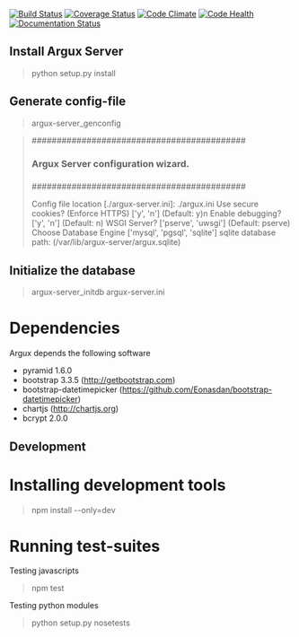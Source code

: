 [![Build Status](https://travis-ci.org/argux/server.svg?branch=master)](https://travis-ci.org/argux/server)
[![Coverage Status](https://coveralls.io/repos/argux/server/badge.svg?branch=master&service=github)](https://coveralls.io/github/argux/server?branch=master)
[![Code Climate](https://codeclimate.com/github/argux/server/badges/gpa.svg)](https://codeclimate.com/github/argux/server)
[![Code Health](https://landscape.io/github/argux/server/master/landscape.svg?style=flat)](https://landscape.io/github/argux/server/master)
[![Documentation Status](https://readthedocs.org/projects/argux-server/badge/?version=latest)](http://argux-server.readthedocs.org/en/latest/?badge=latest)

## Install Argux Server ##

>  python setup.py install

## Generate config-file
> argux-server_genconfig

>    ###########################################
>    ###                                     ###
>    ### Argux Server configuration wizard.  ###
>    ###                                     ###
>    ###########################################
>     
>    Config file location [./argux-server.ini]: ./argux.ini
>    Use secure cookies? (Enforce HTTPS) ['y', 'n'] (Default: y)n
>    Enable debugging? ['y', 'n'] (Default: n)
>    WSGI Server? ['pserve', 'uwsgi'] (Default: pserve)
>    Choose Database Engine ['mysql', 'pgsql', 'sqlite'] sqlite
>    database path: (/var/lib/argux-server/argux.sqlite)

## Initialize the database
>  argux-server_initdb argux-server.ini

# Dependencies
Argux depends the following software

 - pyramid 1.6.0
 - bootstrap 3.3.5 (http://getbootstrap.com)
 - bootstrap-datetimepicker (https://github.com/Eonasdan/bootstrap-datetimepicker)
 - chartjs (http://chartjs.org)
 - bcrypt 2.0.0

## Development

# Installing development tools

> npm install --only=dev

# Running test-suites

Testing javascripts
> npm test

Testing python modules
> python setup.py nosetests
